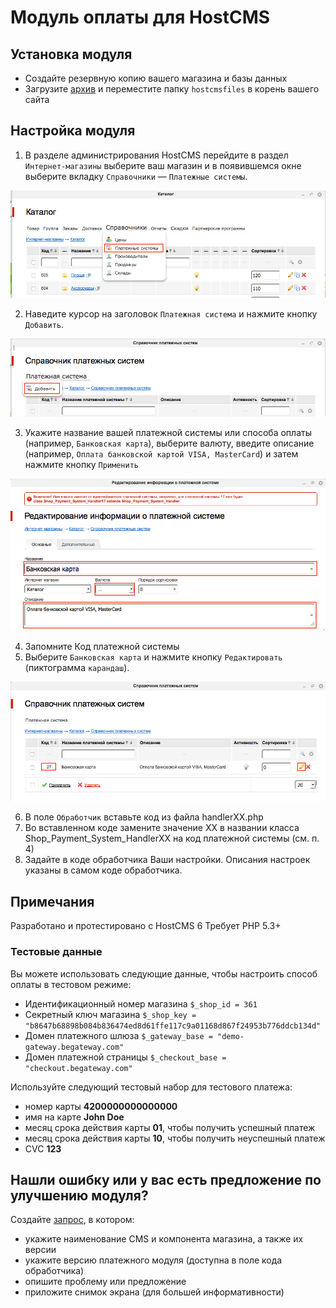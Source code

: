 # Модуль оплаты для HostCMS

## Установка модуля

  * Создайте резервную копию вашего магазина и базы данных
  * Загрузите [архив](https://github.com/beGateway/hostcms-payment-module/archive/master.zip) и переместите папку `hostcmsfiles` в корень вашего сайта

## Настройка модуля

1. В разделе администрирования HostCMS перейдите в раздел `Интернет-магазины` выберите ваш магазин и в появившемся окне выберите вкладку `Справочники` — `Платежные системы`.

![Шаг 1](https://github.com/beGateway/hostcms-payment-module/raw/master/doc/pic1.png)

2. Наведите курсор на заголовок `Платежная система` и нажмите кнопку `Добавить`.

![Шаг 2](https://github.com/beGateway/hostcms-payment-module/raw/master/doc/pic2.png)

3. Укажите название вашей платежной системы или способа оплаты (например, `Банковская карта`), выберите валюту, введите описание (например, `Оплата банковской картой VISA, MasterCard`) и затем нажмите кнопку `Применить`

![Шаг 3](https://github.com/beGateway/hostcms-payment-module/raw/master/doc/pic3.png)

4. Запомните Код платежной системы
5. Выберите `Банковская карта` и нажмите кнопку `Редактировать` (пиктограмма `карандаш`).

![Шаг 5](https://github.com/beGateway/hostcms-payment-module/raw/master/doc/pic5.png)

6. В поле `Обработчик` вставьте код из файла handlerXX.php
7. Во вставленном коде замените значение XX в названии класса Shop_Payment_System_HandlerXX на код платежной системы (см. п. 4)
8. Задайте в коде обработчика Ваши настройки. Описания настроек указаны в самом коде обработчика.

## Примечания

Разработано и протестировано c HostCMS 6
Требует PHP 5.3+

### Тестовые данные

Вы можете использовать следующие данные, чтобы настроить способ оплаты в
тестовом режиме:

  * Идентификационный номер магазина `$_shop_id = 361`
  * Секретный ключ магазина `$_shop_key = "b8647b68898b084b836474ed8d61ffe117c9a01168d867f24953b776ddcb134d"`
  * Домен платежного шлюза `$_gateway_base = "demo-gateway.begateway.com"`
  * Домен платежной страницы `$_checkout_base = "checkout.begateway.com"`

Используйте следующий тестовый набор для тестового платежа:

  * номер карты __4200000000000000__
  * имя на карте __John Doe__
  * месяц срока действия карты __01__, чтобы получить успешный платеж
  * месяц срока действия карты __10__, чтобы получить неуспешный платеж
  * CVC __123__

## Нашли ошибку или у вас есть предложение по улучшению модуля?

Создайте [запрос](https://github.com/beGateway/hostcms-payment-module/issues/new), в котором:

  * укажите наименование CMS и компонента магазина, а также их версии
  * укажите версию платежного модуля (доступна в поле кода обработчика)
  * опишите проблему или предложение
  * приложите снимок экрана (для большей информативности)
